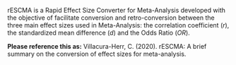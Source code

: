 <title>rESCMA</title>

rESCMA is a Rapid Effect Size Converter for Meta-Analysis developed with the objective of facilitate conversion and retro-conversion between the three main effect sizes used in Meta-Analysis: the correlation coefficient (<i>r</i>), the standardized mean difference (<i>d</i>) and the Odds Ratio (<i>OR</i>).


<b>Please reference this as:</b>
Villacura-Herr, C. (2020). rESCMA: A brief summary on the conversion of effect sizes for meta-analysis.
